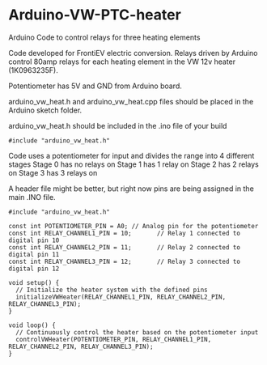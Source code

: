 # Arduino-VW-PTC-heater
Arduino Code to control relays for three heating elements

Code developed for FrontiEV electric conversion. Relays driven by Arduino control 80amp relays for each heating element in the VW 12v heater (1K0963235F).

Potentiometer has 5V and GND from Arduino board.

arduino_vw_heat.h and arduino_vw_heat.cpp files should be placed in the Arduino sketch folder.

arduino_vw_heat.h should be included in the .ino file of your build

    #include "arduino_vw_heat.h"

Code uses a potentiometer for input and divides the range into 4 different stages
    Stage 0 has no relays on
    Stage 1 has 1 relay on
    Stage 2 has 2 relays on
    Stage 3 has 3 relays on

A header file might be better, but right now pins are being assigned in the main .INO file.

```
#include "arduino_vw_heat.h"

const int POTENTIOMETER_PIN = A0; // Analog pin for the potentiometer
const int RELAY_CHANNEL1_PIN = 10;       // Relay 1 connected to digital pin 10
const int RELAY_CHANNEL2_PIN = 11;       // Relay 2 connected to digital pin 11
const int RELAY_CHANNEL3_PIN = 12;       // Relay 3 connected to digital pin 12

void setup() {
  // Initialize the heater system with the defined pins
  initializeVWHeater(RELAY_CHANNEL1_PIN, RELAY_CHANNEL2_PIN, RELAY_CHANNEL3_PIN);
}

void loop() {
  // Continuously control the heater based on the potentiometer input
  controlVWHeater(POTENTIOMETER_PIN, RELAY_CHANNEL1_PIN, RELAY_CHANNEL2_PIN, RELAY_CHANNEL3_PIN);
}
```
